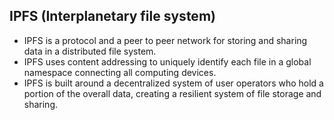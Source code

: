 ## IPFS (Interplanetary file system)
- IPFS is a protocol and a peer to peer network for storing and sharing data in a distributed file system. 
- IPFS uses content addressing to uniquely identify each file in a global namespace connecting all computing devices. 
- IPFS is built around a decentralized system of user operators who hold a portion of the overall data, creating a resilient system of file storage and sharing. 
